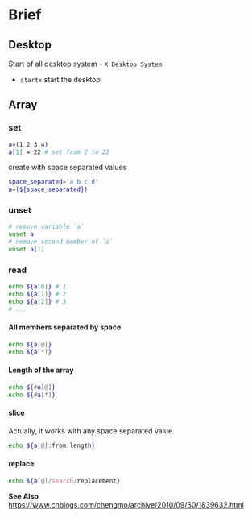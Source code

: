 # Brief

## Desktop

Start of all desktop system - `X Desktop System`
- `startx` start the desktop

## Array

### set

```bash
a=(1 2 3 4)
a[1] = 22 # set from 2 to 22
```

create with space separated values

```bash
space_separated='a b c d'
a=(${space_separated})
```

### unset

```bash
# remove variable `a`
unset a
# remove second member of `a`
unset a[1]
```

### read

```bash
echo ${a[0]} # 1
echo ${a[1]} # 2
echo ${a[2]} # 3
# ...
```

#### All members separated by space

```bash
echo ${a[@]}
echo ${a[*]}
```

#### Length of the array

```bash
echo ${#a[@]}
echo ${#a[*]}
```

#### slice

Actually, it works with any space separated value.

```bash
echo ${a[@]:from:length}
```

#### replace

```bash
echo ${a[@]/search/replacement}
```

**See Also** https://www.cnblogs.com/chengmo/archive/2010/09/30/1839632.html


